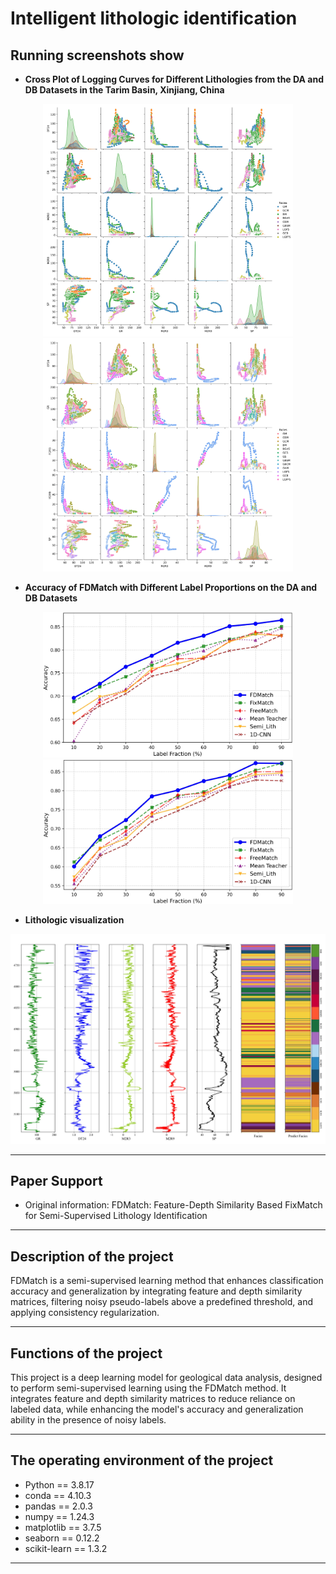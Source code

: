 # **Intelligent lithologic identification**
## Running screenshots show

- **Cross Plot of Logging Curves for Different Lithologies from the DA and DB Datasets in the Tarim Basin, Xinjiang, China**
<div align="center">
  <img src="output/da_crossplot.jpg" width="400" />
  <img src="output/db_crossplot.jpg" width="400" />
</div>

- **Accuracy of FDMatch with Different Label Proportions on the DA and DB Datasets**
<div align="center">
  <img src="output/da_chart.jpg" width="400" />
  <img src="output/db_chart.jpg" width="400" />
</div>

- **Lithologic visualization**
<div align="center">
  <img src="output/pre_lith.jpg" width="600" />
</div>

***
## Paper Support
- Original information: FDMatch: Feature-Depth Similarity Based FixMatch for Semi-Supervised Lithology Identification
***
## Description of the project
FDMatch is a semi-supervised learning method that enhances classification accuracy and generalization by integrating feature and depth similarity matrices, filtering noisy pseudo-labels above a predefined threshold, and applying consistency regularization.
***
## Functions of the project
This project is a deep learning model for geological data analysis, designed to perform semi-supervised learning using the FDMatch method. It integrates feature and depth similarity matrices to reduce reliance on labeled data, while enhancing the model's accuracy and generalization ability in the presence of noisy labels.
***
## The operating environment of the project
-	Python == 3.8.17
- conda == 4.10.3
-	pandas == 2.0.3
-	numpy == 1.24.3
-	matplotlib == 3.7.5
-	seaborn == 0.12.2
-	scikit-learn == 1.3.2
***




